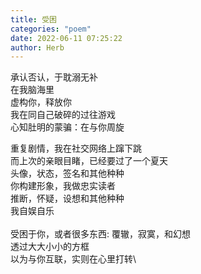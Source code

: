```yaml
---
title: 受困
categories: "poem"
date: 2022-06-11 07:25:22
author: Herb
---
```


承认否认，于耽溺无补\
在我脑海里\
虚构你，释放你\
我在同自己破碎的过往游戏\
心知肚明的蒙骗：在与你周旋

重复剧情，我在社交网络上蹿下跳\
而上次的亲眼目睹，已经要过了一个夏天\
头像，状态，签名和其他种种\
你构建形象，我做忠实读者\
推断，怀疑，设想和其他种种\
我自娱自乐\
\
受困于你，或者很多东西:
覆辙，寂寞，和幻想\
透过大大小小的方框\
以为与你互联，实则在心里打转\
